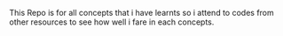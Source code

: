 This Repo is for all concepts that i have learnts so i attend to codes from other resources to see how well i fare in each concepts.
